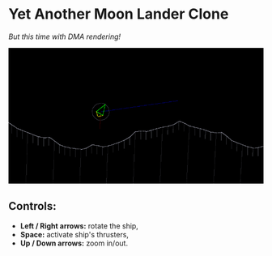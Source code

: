 # Yet Another Moon Lander Clone

*But this time with DMA rendering!*

![screenshot](screenshot.png)

## Controls:

- **Left / Right arrows:** rotate the ship,
- **Space:** activate ship's thrusters,
- **Up / Down arrows:** zoom in/out.
